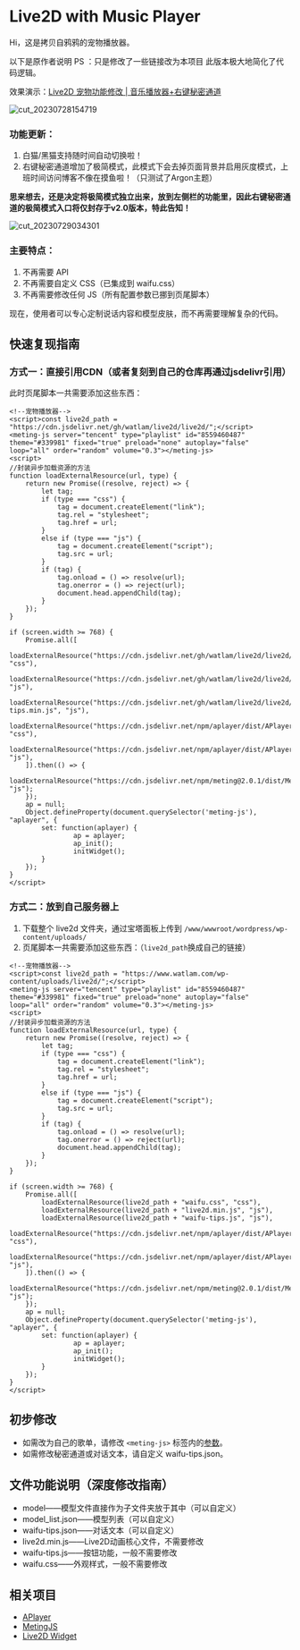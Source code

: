 # Live2D with Music Player
Hi，这是拷贝自鸦鸦的宠物播放器。

以下是原作者说明 PS ：只是修改了一些链接改为本项目
此版本极大地简化了代码逻辑。  

效果演示：[Live2D 宠物功能修改 | 音乐播放器+右键秘密通道](https://crowya.com/1088)  

![cut_20230728154719](https://github.com/crowya/live2d/assets/61354956/c18cade0-2b74-4275-843b-826869e6d8de)

### 功能更新：
1. 白猫/黑猫支持随时间自动切换啦！
2. 右键秘密通道增加了极简模式，此模式下会去掉页面背景并启用灰度模式，上班时间访问博客不像在摸鱼啦！（只测试了Argon主题）

**思来想去，还是决定将极简模式独立出来，放到左侧栏的功能里，因此右键秘密通道的极简模式入口将仅封存于v2.0版本，特此告知！**

![cut_20230729034301](https://github.com/crowya/live2d/assets/61354956/067b6988-6838-420f-8b96-a652ff28dd50)

### 主要特点：
1. 不再需要 API
2. 不再需要自定义 CSS（已集成到 waifu.css）
3. 不再需要修改任何 JS（所有配置参数已挪到页尾脚本）

现在，使用者可以专心定制说话内容和模型皮肤，而不再需要理解复杂的代码。

## 快速复现指南
### 方式一：直接引用CDN（或者复刻到自己的仓库再通过jsdelivr引用）
此时页尾脚本一共需要添加这些东西：
```
<!--宠物播放器-->
<script>const live2d_path = "https://cdn.jsdelivr.net/gh/watlam/live2d/live2d/";</script>
<meting-js server="tencent" type="playlist" id="8559460487" theme="#339981" fixed="true" preload="none" autoplay="false" loop="all" order="random" volume="0.3"></meting-js>
<script>
//封装异步加载资源的方法
function loadExternalResource(url, type) {
	return new Promise((resolve, reject) => {
		let tag;
		if (type === "css") {
			tag = document.createElement("link");
			tag.rel = "stylesheet";
			tag.href = url;
		}
		else if (type === "js") {
			tag = document.createElement("script");
			tag.src = url;
		}
		if (tag) {
			tag.onload = () => resolve(url);
			tag.onerror = () => reject(url);
			document.head.appendChild(tag);
		}
	});
}

if (screen.width >= 768) {
	Promise.all([
		loadExternalResource("https://cdn.jsdelivr.net/gh/watlam/live2d/live2d/waifu.min.css", "css"),
		loadExternalResource("https://cdn.jsdelivr.net/gh/watlam/live2d/live2d/live2d.min.js", "js"),
		loadExternalResource("https://cdn.jsdelivr.net/gh/watlam/live2d/live2d/waifu-tips.min.js", "js"),
		loadExternalResource("https://cdn.jsdelivr.net/npm/aplayer/dist/APlayer.min.css", "css"),
		loadExternalResource("https://cdn.jsdelivr.net/npm/aplayer/dist/APlayer.min.js", "js"),
	]).then(() => {
		loadExternalResource("https://cdn.jsdelivr.net/npm/meting@2.0.1/dist/Meting.min.js", "js");
	});
	ap = null;
	Object.defineProperty(document.querySelector('meting-js'), "aplayer", {
		set: function(aplayer) {
        		ap = aplayer;
        		ap_init();
        		initWidget();
		}
	});
}
</script>
```

### 方式二：放到自己服务器上
1. 下载整个 live2d 文件夹，通过宝塔面板上传到 `/www/wwwroot/wordpress/wp-content/uploads/`
2. 页尾脚本一共需要添加这些东西：（`live2d_path`换成自己的链接）
```
<!--宠物播放器-->
<script>const live2d_path = "https://www.watlam.com/wp-content/uploads/live2d/";</script>
<meting-js server="tencent" type="playlist" id="8559460487" theme="#339981" fixed="true" preload="none" autoplay="false" loop="all" order="random" volume="0.3"></meting-js>
<script>
//封装异步加载资源的方法
function loadExternalResource(url, type) {
	return new Promise((resolve, reject) => {
		let tag;
		if (type === "css") {
			tag = document.createElement("link");
			tag.rel = "stylesheet";
			tag.href = url;
		}
		else if (type === "js") {
			tag = document.createElement("script");
			tag.src = url;
		}
		if (tag) {
			tag.onload = () => resolve(url);
			tag.onerror = () => reject(url);
			document.head.appendChild(tag);
		}
	});
}

if (screen.width >= 768) {
	Promise.all([
		loadExternalResource(live2d_path + "waifu.css", "css"),
		loadExternalResource(live2d_path + "live2d.min.js", "js"),
		loadExternalResource(live2d_path + "waifu-tips.js", "js"),
		loadExternalResource("https://cdn.jsdelivr.net/npm/aplayer/dist/APlayer.min.css", "css"),
		loadExternalResource("https://cdn.jsdelivr.net/npm/aplayer/dist/APlayer.min.js", "js"),
	]).then(() => {
		loadExternalResource("https://cdn.jsdelivr.net/npm/meting@2.0.1/dist/Meting.min.js", "js");
	});
	ap = null;
	Object.defineProperty(document.querySelector('meting-js'), "aplayer", {
		set: function(aplayer) {
        		ap = aplayer;
        		ap_init();
        		initWidget();
		}
	});
}
</script>
```

## 初步修改
- 如需改为自己的歌单，请修改 `<meting-js>` 标签内的[参数](https://github.com/metowolf/MetingJS#option)。  
- 如需修改秘密通道或对话文本，请自定义 waifu-tips.json。 

## 文件功能说明（深度修改指南）
- model——模型文件直接作为子文件夹放于其中（可以自定义）  
- model_list.json——模型列表（可以自定义）  
- waifu-tips.json——对话文本（可以自定义）  
- live2d.min.js——Live2D动画核心文件，不需要修改  
- waifu-tips.js——按钮功能，一般不需要修改  
- waifu.css——外观样式，一般不需要修改  

## 相关项目
- [APlayer](https://github.com/DIYgod/APlayer)
- [MetingJS](https://github.com/metowolf/MetingJS)
- [Live2D Widget](https://github.com/stevenjoezhang/live2d-widget)
